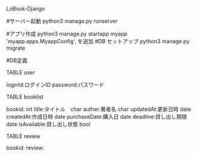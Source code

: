 LoBook-Django

#サーバー起動
python3 manage.py runserver

#アプリ作成
python3 manage.py startapp myapp
'myapp.apps.MyappConfig',
を追加
#DB セットアップ
python3 manage.py migrate

#DB定義

TABLE user

loginId:ログインID
password:パスワード

TABLE booklist

bookid: int
title:タイトル　char
auther:著者名 char
updatedAt:更新日時 date
createdAt:作成日時 date
purchaseDate:購入日 date
deadline:貸し出し期限 date
isAvailable:貸し出し状態 bool

TABLE review

bookid:
review: